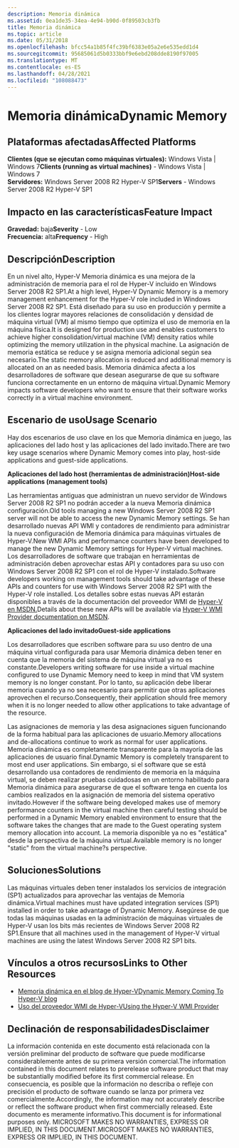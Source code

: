 ```yaml
---
description: Memoria dinámica
ms.assetid: 0ea1de35-34ea-4e94-b90d-0f89503cb3fb
title: Memoria dinámica
ms.topic: article
ms.date: 05/31/2018
ms.openlocfilehash: bfcc54a1b85f4fc39bf6383e05a2e6e535edd1d4
ms.sourcegitcommit: 95685061d5b0333bbf9e6ebd208dde8190f97005
ms.translationtype: MT
ms.contentlocale: es-ES
ms.lasthandoff: 04/28/2021
ms.locfileid: "108088473"
---
```

# <a name="dynamic-memory"></a><span data-ttu-id="73fab-103">Memoria dinámica</span><span class="sxs-lookup"><span data-stu-id="73fab-103">Dynamic Memory</span></span>

## <a name="affected-platforms"></a><span data-ttu-id="73fab-104">Plataformas afectadas</span><span class="sxs-lookup"><span data-stu-id="73fab-104">Affected Platforms</span></span>

<span data-ttu-id="73fab-105">**Clientes (que se ejecutan como máquinas virtuales):** Windows Vista \| Windows 7</span><span class="sxs-lookup"><span data-stu-id="73fab-105">**Clients (running as virtual machines)** - Windows Vista \| Windows 7</span></span>  
<span data-ttu-id="73fab-106">**Servidores:** Windows Server 2008 R2 Hyper-V SP1</span><span class="sxs-lookup"><span data-stu-id="73fab-106">**Servers** - Windows Server 2008 R2 Hyper-V SP1</span></span>  


## <a name="feature-impact"></a><span data-ttu-id="73fab-107">Impacto en las características</span><span class="sxs-lookup"><span data-stu-id="73fab-107">Feature Impact</span></span>

 <span data-ttu-id="73fab-108">**Gravedad:** baja</span><span class="sxs-lookup"><span data-stu-id="73fab-108">**Severity** - Low</span></span>  
<span data-ttu-id="73fab-109">**Frecuencia:** alta</span><span class="sxs-lookup"><span data-stu-id="73fab-109">**Frequency** - High</span></span>  






## <a name="description"></a><span data-ttu-id="73fab-110">Descripción</span><span class="sxs-lookup"><span data-stu-id="73fab-110">Description</span></span>

<span data-ttu-id="73fab-111">En un nivel alto, Hyper-V Memoria dinámica es una mejora de la administración de memoria para el rol de Hyper-V incluido en Windows Server 2008 R2 SP1.</span><span class="sxs-lookup"><span data-stu-id="73fab-111">At a high level, Hyper-V Dynamic Memory is a memory management enhancement for the Hyper-V role included in Windows Server 2008 R2 SP1.</span></span> <span data-ttu-id="73fab-112">Está diseñado para su uso en producción y permite a los clientes lograr mayores relaciones de consolidación y densidad de máquina virtual (VM) al mismo tiempo que optimiza el uso de memoria en la máquina física.</span><span class="sxs-lookup"><span data-stu-id="73fab-112">It is designed for production use and enables customers to achieve higher consolidation/virtual machine (VM) density ratios while optimizing the memory utilization in the physical machine.</span></span> <span data-ttu-id="73fab-113">La asignación de memoria estática se reduce y se asigna memoria adicional según sea necesario.</span><span class="sxs-lookup"><span data-stu-id="73fab-113">The static memory allocation is reduced and additional memory is allocated on an as needed basis.</span></span> <span data-ttu-id="73fab-114">Memoria dinámica afecta a los desarrolladores de software que desean asegurarse de que su software funciona correctamente en un entorno de máquina virtual.</span><span class="sxs-lookup"><span data-stu-id="73fab-114">Dynamic Memory impacts software developers who want to ensure that their software works correctly in a virtual machine environment.</span></span>

## <a name="usage-scenario"></a><span data-ttu-id="73fab-115">Escenario de uso</span><span class="sxs-lookup"><span data-stu-id="73fab-115">Usage Scenario</span></span>

<span data-ttu-id="73fab-116">Hay dos escenarios de uso clave en los que Memoria dinámica en juego, las aplicaciones del lado host y las aplicaciones del lado invitado.</span><span class="sxs-lookup"><span data-stu-id="73fab-116">There are two key usage scenarios where Dynamic Memory comes into play, host-side applications and guest-side applications.</span></span>

<span data-ttu-id="73fab-117">**Aplicaciones del lado host (herramientas de administración)**</span><span class="sxs-lookup"><span data-stu-id="73fab-117">**Host-side applications (management tools)**</span></span>

<span data-ttu-id="73fab-118">Las herramientas antiguas que administran un nuevo servidor de Windows Server 2008 R2 SP1 no podrán acceder a la nueva Memoria dinámica configuración.</span><span class="sxs-lookup"><span data-stu-id="73fab-118">Old tools managing a new Windows Server 2008 R2 SP1 server will not be able to access the new Dynamic Memory settings.</span></span> <span data-ttu-id="73fab-119">Se han desarrollado nuevas API WMI y contadores de rendimiento para administrar la nueva configuración de Memoria dinámica para máquinas virtuales de Hyper-V.</span><span class="sxs-lookup"><span data-stu-id="73fab-119">New WMI APIs and performance counters have been developed to manage the new Dynamic Memory settings for Hyper-V virtual machines.</span></span> <span data-ttu-id="73fab-120">Los desarrolladores de software que trabajan en herramientas de administración deben aprovechar estas API y contadores para su uso con Windows Server 2008 R2 SP1 con el rol de Hyper-V instalado.</span><span class="sxs-lookup"><span data-stu-id="73fab-120">Software developers working on management tools should take advantage of these APIs and counters for use with Windows Server 2008 R2 SP1 with the Hyper-V role installed.</span></span> <span data-ttu-id="73fab-121">Los detalles sobre estas nuevas API estarán disponibles a través de la documentación del proveedor WMI de [Hyper-V en MSDN.](/previous-versions/windows/desktop/virtual/using-the-virtualization-wmi-provider)</span><span class="sxs-lookup"><span data-stu-id="73fab-121">Details about these new APIs will be available via [Hyper-V WMI Provider documentation on MSDN](/previous-versions/windows/desktop/virtual/using-the-virtualization-wmi-provider).</span></span>

<span data-ttu-id="73fab-122">**Aplicaciones del lado invitado**</span><span class="sxs-lookup"><span data-stu-id="73fab-122">**Guest-side applications**</span></span>

<span data-ttu-id="73fab-123">Los desarrolladores que escriben software para su uso dentro de una máquina virtual configurada para usar Memoria dinámica deben tener en cuenta que la memoria del sistema de máquina virtual ya no es constante.</span><span class="sxs-lookup"><span data-stu-id="73fab-123">Developers writing software for use inside a virtual machine configured to use Dynamic Memory need to keep in mind that VM system memory is no longer constant.</span></span> <span data-ttu-id="73fab-124">Por lo tanto, su aplicación debe liberar memoria cuando ya no sea necesario para permitir que otras aplicaciones aprovechen el recurso.</span><span class="sxs-lookup"><span data-stu-id="73fab-124">Consequently, their application should free memory when it is no longer needed to allow other applications to take advantage of the resource.</span></span>

<span data-ttu-id="73fab-125">Las asignaciones de memoria y las desa asignaciones siguen funcionando de la forma habitual para las aplicaciones de usuario.</span><span class="sxs-lookup"><span data-stu-id="73fab-125">Memory allocations and de-allocations continue to work as normal for user applications.</span></span> <span data-ttu-id="73fab-126">Memoria dinámica es completamente transparente para la mayoría de las aplicaciones de usuario final.</span><span class="sxs-lookup"><span data-stu-id="73fab-126">Dynamic Memory is completely transparent to most end user applications.</span></span> <span data-ttu-id="73fab-127">Sin embargo, si el software que se está desarrollando usa contadores de rendimiento de memoria en la máquina virtual, se deben realizar pruebas cuidadosas en un entorno habilitado para Memoria dinámica para asegurarse de que el software tenga en cuenta los cambios realizados en la asignación de memoria del sistema operativo invitado.</span><span class="sxs-lookup"><span data-stu-id="73fab-127">However if the software being developed makes use of memory performance counters in the virtual machine then careful testing should be performed in a Dynamic Memory enabled environment to ensure that the software takes the changes that are made to the Guest operating system memory allocation into account.</span></span> <span data-ttu-id="73fab-128">La memoria disponible ya no es "estática" desde la perspectiva de la máquina virtual.</span><span class="sxs-lookup"><span data-stu-id="73fab-128">Available memory is no longer "static" from the virtual machine?s perspective.</span></span>

## <a name="solutions"></a><span data-ttu-id="73fab-129">Soluciones</span><span class="sxs-lookup"><span data-stu-id="73fab-129">Solutions</span></span>

<span data-ttu-id="73fab-130">Las máquinas virtuales deben tener instalados los servicios de integración (SP1) actualizados para aprovechar las ventajas de Memoria dinámica.</span><span class="sxs-lookup"><span data-stu-id="73fab-130">Virtual machines must have updated integration services (SP1) installed in order to take advantage of Dynamic Memory.</span></span> <span data-ttu-id="73fab-131">Asegúrese de que todas las máquinas usadas en la administración de máquinas virtuales de Hyper-V usan los bits más recientes de Windows Server 2008 R2 SP1.</span><span class="sxs-lookup"><span data-stu-id="73fab-131">Ensure that all machines used in the management of Hyper-V virtual machines are using the latest Windows Server 2008 R2 SP1 bits.</span></span>

## <a name="links-to-other-resources"></a><span data-ttu-id="73fab-132">Vínculos a otros recursos</span><span class="sxs-lookup"><span data-stu-id="73fab-132">Links to Other Resources</span></span>

-   [<span data-ttu-id="73fab-133">Memoria dinámica en el blog de Hyper-V</span><span class="sxs-lookup"><span data-stu-id="73fab-133">Dynamic Memory Coming To Hyper-V blog</span></span>](https://blogs.technet.com/b/virtualization/archive/2010/03/18/dynamic-memory-coming-to-hyper-v.aspx)
-   [<span data-ttu-id="73fab-134">Uso del proveedor WMI de Hyper-V</span><span class="sxs-lookup"><span data-stu-id="73fab-134">Using the Hyper-V WMI Provider</span></span>](/previous-versions/windows/desktop/virtual/using-the-virtualization-wmi-provider)

## <a name="disclaimer"></a><span data-ttu-id="73fab-135">Declinación de responsabilidades</span><span class="sxs-lookup"><span data-stu-id="73fab-135">Disclaimer</span></span>

<span data-ttu-id="73fab-136">La información contenida en este documento está relacionada con la versión preliminar del producto de software que puede modificarse considerablemente antes de su primera versión comercial.</span><span class="sxs-lookup"><span data-stu-id="73fab-136">The information contained in this document relates to prerelease software product that may be substantially modified before its first commercial release.</span></span> <span data-ttu-id="73fab-137">En consecuencia, es posible que la información no describa o refleje con precisión el producto de software cuando se lanza por primera vez comercialmente.</span><span class="sxs-lookup"><span data-stu-id="73fab-137">Accordingly, the information may not accurately describe or reflect the software product when first commercially released.</span></span> <span data-ttu-id="73fab-138">Este documento es meramente informativo.</span><span class="sxs-lookup"><span data-stu-id="73fab-138">This document is for informational purposes only.</span></span> <span data-ttu-id="73fab-139">MICROSOFT MAKES NO WARRANTIES, EXPRESS OR IMPLIED, IN THIS DOCUMENT.</span><span class="sxs-lookup"><span data-stu-id="73fab-139">MICROSOFT MAKES NO WARRANTIES, EXPRESS OR IMPLIED, IN THIS DOCUMENT.</span></span>

 

 
